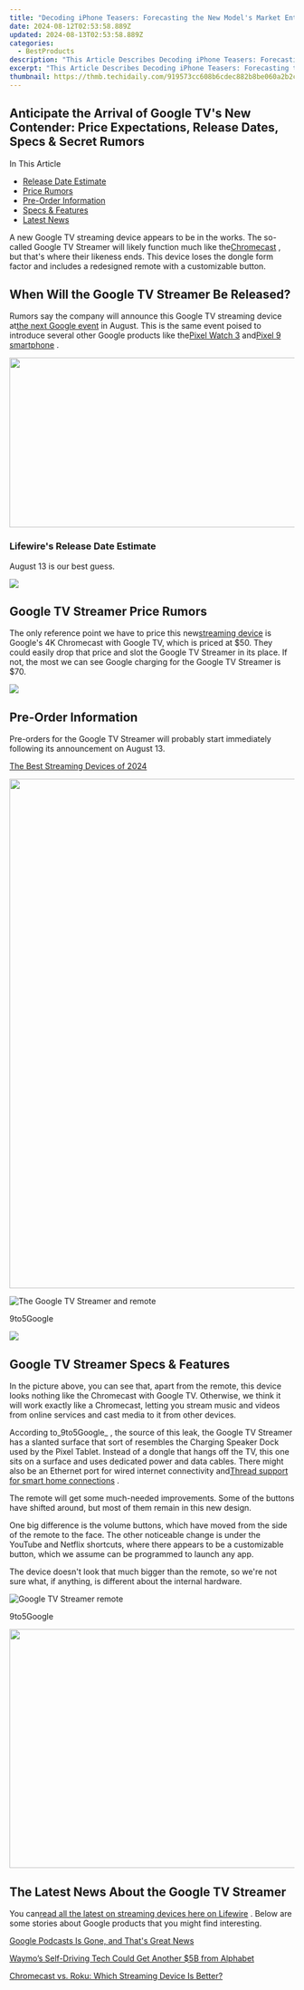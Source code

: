 ```yaml
---
title: "Decoding iPhone Teasers: Forecasting the New Model's Market Entry Date, Cost Estimates & Advanced Specs"
date: 2024-08-12T02:53:58.889Z
updated: 2024-08-13T02:53:58.889Z
categories:
  - BestProducts
description: "This Article Describes Decoding iPhone Teasers: Forecasting the New Model's Market Entry Date, Cost Estimates & Advanced Specs"
excerpt: "This Article Describes Decoding iPhone Teasers: Forecasting the New Model's Market Entry Date, Cost Estimates & Advanced Specs"
thumbnail: https://thmb.techidaily.com/919573cc608b6cdec882b8be060a2b2c2cf20857c29aeec82d8f35e1cc72f6d6.jpg
---
```


## Anticipate the Arrival of Google TV's New Contender: Price Expectations, Release Dates, Specs & Secret Rumors

In This Article

* [Release Date Estimate](https://www.lifewire.com/#toc-when-will-the-google-tv-streamer-be-released)
* [Price Rumors](https://www.lifewire.com/#toc-google-tv-streamer-price-rumors)
* [Pre-Order Information](https://www.lifewire.com/#toc-pre-order-information)
* [Specs & Features](https://www.lifewire.com/#toc-google-tv-streamer-specs--features)
* [Latest News](https://www.lifewire.com/#toc-the-latest-news-about-the-google-tv-streamer)

 A new Google TV streaming device appears to be in the works. The so-called Google TV Streamer will likely function much like the[Chromecast](https://www.lifewire.com/guide-to-chromecast-2438213) , but that's where their likeness ends. This device loses the dongle form factor and includes a redesigned remote with a customizable button.  

## When Will the Google TV Streamer Be Released?

 Rumors say the company will announce this Google TV streaming device at[the next Google event](https://www.lifewire.com/google-event-5205756) in August. This is the same event poised to introduce several other Google products like the[Pixel Watch 3](https://www.lifewire.com/google-pixel-watch-3-8431024) and[Pixel 9 smartphone](https://www.lifewire.com/google-pixel-9-8630767) .  

<!-- affiliate ads begin -->
<a href="https://25home.pxf.io/c/5597632/2090698/16836" target="_top" id="2090698"><img src="//a.impactradius-go.com/display-ad/16836-2090698" border="0" alt="" width="720" height="300"/></a>
<!-- affiliate ads end -->
### Lifewire's Release Date Estimate

August 13 is our best guess.

<!-- affiliate ads begin -->
<a href="https://store.massmailsoftware.com/order/checkout.php?PRODS=1047974&QTY=1&AFFILIATE=108875&CART=1"><img src="https://secure.avangate.com/images/merchant/dc87c13749315c7217cdc4ac692e704c/banera_for_partners-04_%281%29.jpg" border="0"></a>
<!-- affiliate ads end -->
## Google TV Streamer Price Rumors

 The only reference point we have to price this new[streaming device](https://www.lifewire.com/what-is-a-streaming-device-5208767) is Google's 4K Chromecast with Google TV, which is priced at $50\. They could easily drop that price and slot the Google TV Streamer in its place. If not, the most we can see Google charging for the Google TV Streamer is $70.

<!-- affiliate ads begin -->
<a href="https://shop.systoolsgroup.com/affiliate.php?ACCOUNT=SYSTOOBY&AFFILIATE=108875&PATH=https%3A%2F%2Fwww.systoolsgroup.com%3FAFFILIATE%3D108875%26RESOURCE%3DSysTools%2BGmail%2BBackup"><img src="https://www.systoolsgroup.com/box/gmail-backup.png" border="0"></a>
<!-- affiliate ads end -->
## Pre-Order Information

 Pre-orders for the Google TV Streamer will probably start immediately following its announcement on August 13.

[The Best Streaming Devices of 2024](https://www.lifewire.com/best-streaming-devices-8682806)

<!-- affiliate ads begin -->
<a href="https://ursime.pxf.io/c/5597632/2048972/16384" target="_top" id="2048972"><img src="//a.impactradius-go.com/display-ad/16384-2048972" border="0" alt="" width="1200" height="900"/></a><img height="0" width="0" src="https://imp.pxf.io/i/5597632/2048972/16384" style="position:absolute;visibility:hidden;" border="0" />
<!-- affiliate ads end -->
![The Google TV Streamer and remote](https://www.lifewire.com/thmb/-vnWbTJuk9OzmaxhkBjEiqhYPRA=/960x0/filters:no_upscale():max_bytes(200000):strip_icc():format(webp)/google-tv-streamer-remote-f778bf371f604247a3e9592a4f4d4f6b.jpg)

9to5Google

<!-- affiliate ads begin -->
<a href="https://secure.2checkout.com/order/checkout.php?PRODS=2201613&QTY=1&AFFILIATE=108875&CART=1"><img src="https://www.macdvdripperpro.com/images/devices-3.png" border="0"></a>
<!-- affiliate ads end -->
## Google TV Streamer Specs & Features

 In the picture above, you can see that, apart from the remote, this device looks nothing like the Chromecast with Google TV. Otherwise, we think it will work exactly like a Chromecast, letting you stream music and videos from online services and cast media to it from other devices.

 According to_9to5Google_ , the source of this leak, the Google TV Streamer has a slanted surface that sort of resembles the Charging Speaker Dock used by the Pixel Tablet. Instead of a dongle that hangs off the TV, this one sits on a surface and uses dedicated power and data cables. There might also be an Ethernet port for wired internet connectivity and[Thread support for smart home connections](https://9to5google.com/2024/07/28/google-tv-streamer-fcc/) .

 The remote will get some much-needed improvements. Some of the buttons have shifted around, but most of them remain in this new design.

 One big difference is the volume buttons, which have moved from the side of the remote to the face. The other noticeable change is under the YouTube and Netflix shortcuts, where there appears to be a customizable button, which we assume can be programmed to launch any app.

 The device doesn't look that much bigger than the remote, so we're not sure what, if anything, is different about the internal hardware.  

![Google TV Streamer remote](https://www.lifewire.com/thmb/a47wfU6UCU7urolc1HR8HsvT2D8=/960x0/filters:no_upscale():max_bytes(200000):strip_icc():format(webp)/Google-TV-Streamer-Remote-ee116f9ff7d44f16a632d2414517c129.jpg)

9to5Google

<!-- affiliate ads begin -->
<a href="https://parisrhonecom.sjv.io/c/5597632/1896607/21553" target="_top" id="1896607"><img src="//a.impactradius-go.com/display-ad/21553-1896607" border="0" alt="" width="750" height="422"/></a><img height="0" width="0" src="https://imp.pxf.io/i/5597632/1896607/21553" style="position:absolute;visibility:hidden;" border="0" />
<!-- affiliate ads end -->
## The Latest News About the Google TV Streamer

 You can[read all the latest on streaming devices here on Lifewire](https://www.lifewire.com/streaming-news-4797038) . Below are some stories about Google products that you might find interesting.

[Google Podcasts Is Gone, and That's Great News](https://www.lifewire.com/google-podcasts-is-gone-8628147)

[Waymo’s Self-Driving Tech Could Get Another $5B from Alphabet](https://www.lifewire.com/alphabets-5-billion-dollar-waymo-investment-8682877)

[Chromecast vs. Roku: Which Streaming Device Is Better?](https://www.lifewire.com/chromecast-vs-roku-4580492)


<ins class="adsbygoogle"
     style="display:block"
     data-ad-format="autorelaxed"
     data-ad-client="ca-pub-7571918770474297"
     data-ad-slot="1223367746"></ins>



<ins class="adsbygoogle"
     style="display:block"
     data-ad-client="ca-pub-7571918770474297"
     data-ad-slot="8358498916"
     data-ad-format="auto"
     data-full-width-responsive="true"></ins>


